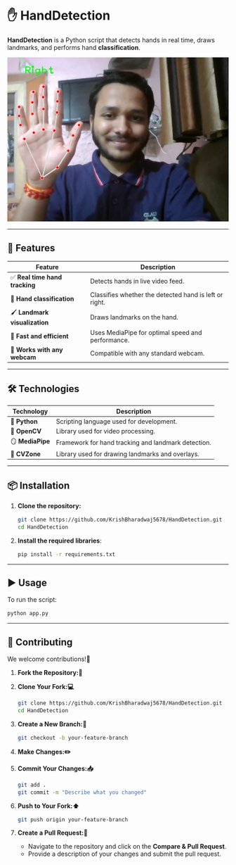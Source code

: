 # ✋ HandDetection

**HandDetection** is a Python script that detects hands in real time, draws landmarks, and  performs hand **classification**.

![HandDetection Demo](https://github.com/KrishBharadwaj5678/HandDetection/raw/main/HandDetectionDemo.png)

---

## 🎯 Features

| Feature                               | Description                                                     |
| ------------------------------------- | --------------------------------------------------------------- |
| ✅ **Real time hand tracking**         | Detects hands in live video feed.                               |
| 🧠 **Hand classification**             | Classifies whether the detected hand is left or right.          |
| 🖌️ **Landmark visualization**         | Draws landmarks on the hand.                                     |
| 🚀 **Fast and efficient**             | Uses MediaPipe for optimal speed and performance.               |
| 🎥 **Works with any webcam**          | Compatible with any standard webcam.                            |

---

## 🛠️ Technologies

| Technology       | Description                                         |
| ---------------- | --------------------------------------------------- |
| 🐍 **Python**    | Scripting language used for development.            |
| 🧰 **OpenCV**    | Library used for video processing.                  |
| 🪞 **MediaPipe** | Framework for hand tracking and landmark detection. |
| 🧩 **CVZone**    | Library used for drawing landmarks and overlays.    |

---

## 📦 Installation

1. **Clone the repository:**

   ```bash
   git clone https://github.com/KrishBharadwaj5678/HandDetection.git
   cd HandDetection
   ```

2. **Install the required libraries**:

   ```bash
   pip install -r requirements.txt
   ```

---

## ▶️ Usage

To run the script:

```bash
python app.py
```

---

## 🤝 Contributing

We welcome contributions!🙌

1. **Fork the Repository:🍴**

2. **Clone Your Fork:💻**

     ```bash
     git clone https://github.com/KrishBharadwaj5678/HandDetection.git
     cd HandDetection
     ```

3. **Create a New Branch:🌱**

     ```bash
     git checkout -b your-feature-branch
     ```

4. **Make Changes:✏️**

5. **Commit Your Changes:📥**

     ```bash
     git add .
     git commit -m "Describe what you changed"
     ```

6. **Push to Your Fork:⬆️**

     ```bash
     git push origin your-feature-branch
     ```

7. **Create a Pull Request:🔄**
     - Navigate to the repository and click on the **Compare & Pull Request**.
     - Provide a description of your changes and submit the pull request.
